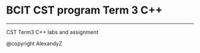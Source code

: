 # BCIT CST program Term 3 C++
---------------------------------
CST Term3 C++ labs and assignment


@copyright AlexandyZ
